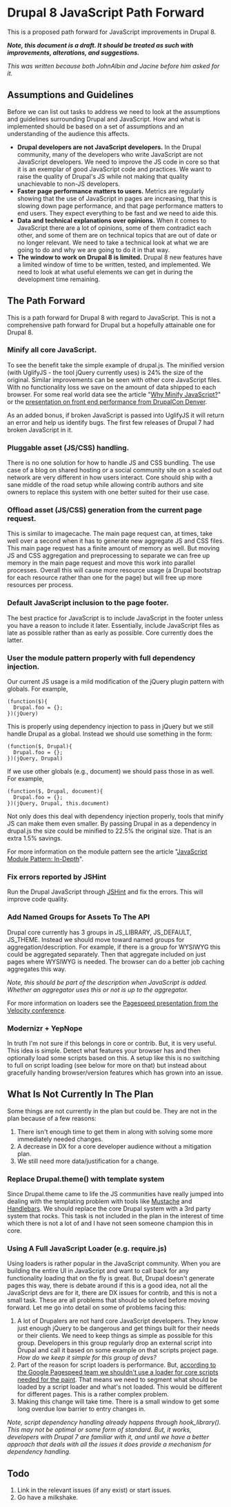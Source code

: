 # Drupal 8 JavaScript Path Forward

This is a proposed path forward for JavaScript improvements in Drupal 8.

**_Note, this document is a draft. It should be treated as such with improvements, alterations, and suggestions._**

_This was written because both JohnAlbin and Jacine before him asked for it._

## Assumptions and Guidelines
Before we can list out tasks to address we need to look at the assumptions and guidelines surrounding Drupal and JavaScript. How and what is implemented should be based on a set of assumptions and an understanding of the audience this affects.

* __Drupal developers are not JavaScript developers.__ In the Drupal community, many of the developers who write JavaScript are not JavaScript developers. We need to improve the JS code in core so that it is an exemplar of good JavaScript code and practices. We want to raise the quality of Drupal's JS while not making that quality unachievable to non-JS developers.
* __Faster page performance matters to users.__ Metrics are regularly showing that the use of JavaScript in pages are increasing, that this is slowing down page performance, and that page performance matters to end users. They expect everything to be fast and we need to aide this.
* __Data and technical explanations over opinions.__ When it comes to JavaScript there are a lot of opinions, some of them contradict each other, and some of them are on technical topics that are out of date or no longer relevant. We need to take a technical look at what we are going to do and why we are going to do it in that way.
* __The window to work on Drupal 8 is limited.__ Drupal 8 new features have a limited window of time to be written, tested, and implemented. We need to look at what useful elements we can get in during the development time remaining.

## The Path Forward
This is a path forward for Drupal 8 with regard to JavaScript. This is not a comprehensive path forward for Drupal but a hopefully attainable one for Drupal 8.

### Minify all core JavaScript.
To see the benefit take the simple example of drupal.js. The minified version (with UglifyJS - the tool jQuery currently uses) is 24% the size of the original. Similar improvements can be seen with other core JavaScript files. With no functionality loss we save on the amount of data shipped to each browser. For some real world data see the article "[Why Minify JavaScript?](http://engineeredweb.com/blog/why-minify-javascript/)" or the [presentation on front end performance from DrupalCon Denver](https://speakerdeck.com/u/mattfarina/p/front-end-performance-improvements?slide=24).

As an added bonus, if broken JavaScript is passed into UglifyJS it will return an error and help us identify bugs. The first few releases of Drupal 7 had broken JavaScript in it.

### Pluggable asset (JS/CSS) handling.
There is no one solution for how to handle JS and CSS bundling. The use case of a blog on shared hosting or a social community site on a scaled out network are very different in how users interact. Core should ship with a sane middle of the road setup while allowing contrib authors and site owners to replace this system with one better suited for their use case.

### Offload asset (JS/CSS) generation from the current page request.
This is similar to imagecache. The main page request can, at times, take well over a second when it has to generate new aggregate JS and CSS files. This main page request has a finite amount of memory as well. But moving JS and CSS aggregation and preprocessing to separate we can free up memory in the main page request and move this work into parallel processes. Overall this will cause more resource usage (a Drupal bootstrap for each resource rather than one for the page) but will free up more resources per process.

### Default JavaScript inclusion to the page footer.
The best practice for JavaScript is to include JavaScript in the footer unless you have a reason to include it later. Essentially, include JavaScript files as late as possible rather than as early as possible. Core currently does the latter.

### User the module pattern properly with full dependency injection.
Our current JS usage is a mild modification of the jQuery plugin pattern with globals. For example,

```
(function($){
  Drupal.foo = {};
})(jQuery)
```

This is properly using dependency injection to pass in jQuery but we still handle Drupal as a global. Instead we should use something in the form:

```
(function($, Drupal){
  Drupal.foo = {};
})(jQuery, Drupal)
```

If we use other globals (e.g., document) we should pass those in as well. For example,

```
(function($, Drupal, document){
  Drupal.foo = {};
})(jQuery, Drupal, this.document)
```

Not only does this deal with dependency injection properly, tools that minify JS can make them even smaller. By passing Drupal in as a dependency in drupal.js the size could be minified to 22.5% the original size. That is an extra 1.5% savings.

For more information on the module pattern see the article "[JavaScript Module Pattern: In-Depth](http://www.adequatelygood.com/2010/3/JavaScript-Module-Pattern-In-Depth)".

### Fix errors reported by JSHint
Run the Drupal JavaScript through [JSHint](http://www.jshint.com/) and fix the errors. This will improve code quality.

### Add Named Groups for Assets To The API
Drupal core currently has 3 groups in JS_LIBRARY, JS_DEFAULT, JS_THEME. Instead we should move toward named groups for aggregation/description. For example, if there is a group for WYSIWYG this could be aggregated separately. Then that aggregate included on just pages where WYSIWYG is needed. The browser can do a better job caching aggregates this way.

_Note, this should be part of the description when JavaScript is added. Whether an aggregator uses this or not is up to the aggregator._

For more information on loaders see the [Pagespeed presentation from the Velocity conference](http://pagespeed-velocity2011.appspot.com/).

### Modernizr + YepNope
In truth I'm not sure if this belongs in core or contrib. But, it is very useful. This idea is simple. Detect what features your browser has and then optionally load some scripts based on this. A setup like this is no switching to full on script loading (see below for more on that) but instead about gracefully handing browser/version features which has grown into an issue.

## What Is Not Currently In The Plan
Some things are not currently in the plan but could be. They are not in the plan because of a few reasons:

1. There isn't enough time to get them in along with solving some more immediately needed changes.
2. A decrease in DX for a core developer audience without a mitigation plan.
3. We still need more data/justification for a change.

### Replace Drupal.theme() with template system
Since Drupal.theme came to life the JS communities have really jumped into dealing with the templating problem with tools like [Mustache](http://mustache.github.com/) and [Handlebars](http://handlebarsjs.com/). We should replace the core Drupal system with a 3rd party system that rocks. This task is not included in the plan in the interest of time which there is not a lot of and I have not seen someone champion this in core.

### Using A Full JavaScript Loader (e.g. require.js)
Using loaders is rather popular in the JavaScript community. When you are building the entire UI in JavaScript and want to call back for any functionality loading that on the fly is great. But, Drupal doesn't generate pages this way, there is debate around if this is a good idea, not all the JavaScript devs are for it, there are DX issues for contrib, and this is not a small task. These are all problems that should be solved before moving forward. Let me go into detail on some of problems facing this:

1. A lot of Drupalers are not hard core JavaScript developers. They know just enough jQuery to be dangerous and get things built for their needs or their clients. We need to keep things as simple as possible for this group. Developers in this group regularly drop an external script into Drupal and call it based on some example on that scripts project page. _How do we keep it simple for this group of devs?_
2. Part of the reason for script loaders is performance. But, [according to the Google Pagespeed team we shouldn't use a loader for core scripts needed for the paint](http://pagespeed-velocity2011.appspot.com/#17). That means we need to segment what should be loaded by a script loader and what's not loaded. This would be different for different pages. This is a rather complex problem.
3. Making this change will take time. There is a small window to get some long overdue low barrier to entry changes in.

*Note, script dependency handling already happens through hook_library(). This may not be optimal or some form of standard. But, it works, developers with Drupal 7 are familiar with it, and until we have a better approach that deals with all the issues it does provide a mechanism for dependency handling.*

## Todo

1. Link in the relevant issues (if any exist) or start issues.
2. Go have a milkshake.